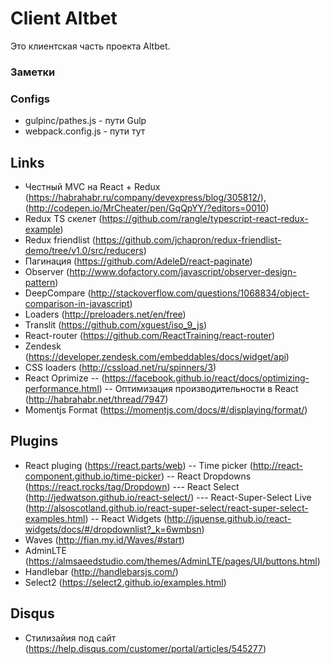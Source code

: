 # Client Altbet
Это клиентская часть проекта Altbet. 

### Заметки

### Configs
- gulpinc/pathes.js - пути Gulp
- webpack.config.js - пути тут


## Links
- Честный MVC на React + Redux (https://habrahabr.ru/company/devexpress/blog/305812/), (http://codepen.io/MrCheater/pen/GqQpYY/?editors=0010)
- Redux TS скелет (https://github.com/rangle/typescript-react-redux-example)
- Redux friendlist (https://github.com/jchapron/redux-friendlist-demo/tree/v1.0/src/reducers)
- Пагинация (https://github.com/AdeleD/react-paginate)
- Observer (http://www.dofactory.com/javascript/observer-design-pattern)
- DeepCompare (http://stackoverflow.com/questions/1068834/object-comparison-in-javascript)
- Loaders (http://preloaders.net/en/free)
- Translit (https://github.com/xguest/iso_9_js)
- React-router (https://github.com/ReactTraining/react-router)
- Zendesk (https://developer.zendesk.com/embeddables/docs/widget/api)
- CSS loaders (http://cssload.net/ru/spinners/3)
- React Oprimize
-- (https://facebook.github.io/react/docs/optimizing-performance.html)
-- Оптимизация производительности в React (http://habrahabr.net/thread/7947)
- Momentjs Format (https://momentjs.com/docs/#/displaying/format/)


## Plugins
- React pluging (https://react.parts/web)
-- Time picker (http://react-component.github.io/time-picker)
-- React Dropdowns (https://react.rocks/tag/Dropdown)
--- React Select (http://jedwatson.github.io/react-select/)
--- React-Super-Select Live (http://alsoscotland.github.io/react-super-select/react-super-select-examples.html)
-- React Widgets (http://jquense.github.io/react-widgets/docs/#/dropdownlist?_k=6wmbsn)
- Waves (http://fian.my.id/Waves/#start)
- AdminLTE (https://almsaeedstudio.com/themes/AdminLTE/pages/UI/buttons.html)
- Handlebar (http://handlebarsjs.com/)
- Select2 (https://select2.github.io/examples.html)


## Disqus
- Стилизайия под сайт (https://help.disqus.com/customer/portal/articles/545277)